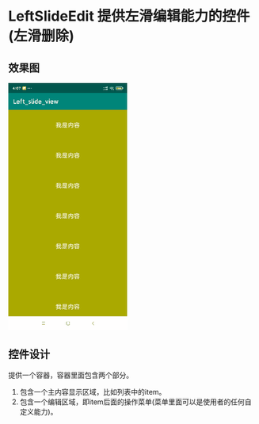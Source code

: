 # LeftSlideEdit 提供左滑编辑能力的控件(左滑删除)

## 效果图
![image](https://github.com/wwluo14/LeftSlideEdit/blob/master/leftslidedel/gif/2.gif?raw=true)

## 控件设计
提供一个容器，容器里面包含两个部分。
1. 包含一个主内容显示区域，比如列表中的item。
2. 包含一个编辑区域，即item后面的操作菜单(菜单里面可以是使用者的任何自定义能力)。


